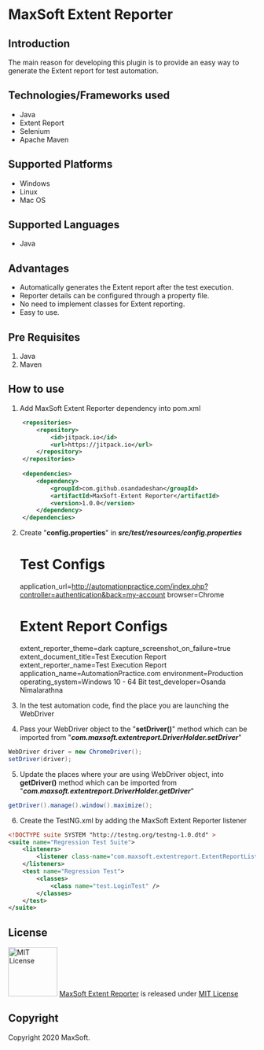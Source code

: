 # MaxSoft Extent Reporter

## Introduction
The main reason for developing this plugin is to provide an easy way to generate the Extent report for test automation.  

## Technologies/Frameworks used
- Java
- Extent Report
- Selenium
- Apache Maven

## Supported Platforms
- Windows
- Linux
- Mac OS

## Supported Languages
- Java

## Advantages
- Automatically generates the Extent report after the test execution.
- Reporter details can be configured through a property file.
- No need to implement classes for Extent reporting.
- Easy to use.

## Pre Requisites
1. Java
2. Maven

## How to use
1. Add MaxSoft Extent Reporter dependency into pom.xml
```xml
    <repositories>
        <repository>
            <id>jitpack.io</id>
            <url>https://jitpack.io</url>
        </repository>
    </repositories>
	
	<dependencies>
        <dependency>
            <groupId>com.github.osandadeshan</groupId>
            <artifactId>MaxSoft-Extent Reporter</artifactId>
            <version>1.0.0</version>
        </dependency>
    </dependencies>
```

2. Create "**config.properties**" in ***src/test/resources/config.properties***


    # Test Configs
    application_url=http://automationpractice.com/index.php?controller=authentication&back=my-account
    browser=Chrome
    
    # Extent Report Configs
    extent_reporter_theme=dark
    capture_screenshot_on_failure=true
    extent_document_title=Test Execution Report
    extent_reporter_name=Test Execution Report
    application_name=AutomationPractice.com
    environment=Production
    operating_system=Windows 10 - 64 Bit
    test_developer=Osanda Nimalarathna
	

3. In the test automation code, find the place you are launching the WebDriver

4. Pass your WebDriver object to the "**setDriver()**" method which can be imported from "***com.maxsoft.extentreport.DriverHolder.setDriver***"
```java
WebDriver driver = new ChromeDriver();
setDriver(driver);
```
5.  Update the places where your are using WebDriver object, into **getDriver()** method which can be imported from "***com.maxsoft.extentreport.DriverHolder.getDriver***"
```java
getDriver().manage().window().maximize();
```

6. Create the TestNG.xml by adding the MaxSoft Extent Reporter listener
```xml
<!DOCTYPE suite SYSTEM "http://testng.org/testng-1.0.dtd" >
<suite name="Regression Test Suite">
    <listeners>
        <listener class-name="com.maxsoft.extentreport.ExtentReportListener"/>
    </listeners>
    <test name="Regression Test">
        <classes>
            <class name="test.LoginTest" />
        </classes>
    </test>
</suite>
```

## License
<img src="https://upload.wikimedia.org/wikipedia/commons/thumb/0/0b/License_icon-mit-2.svg/2000px-License_icon-mit-2.svg.png" alt="MIT License" width="100" height="100"/> [MaxSoft Extent Reporter](https://medium.com/maxsoft-extent-reporter) is released under [MIT License](https://opensource.org/licenses/MIT)

## Copyright
Copyright 2020 MaxSoft.

